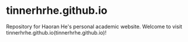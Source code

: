 # tinnerhrhe.github.io
Repository for Haoran He's personal academic website.
Welcome to visit tinnerhrhe.github.io(tinnerhrhe.github.io)!
